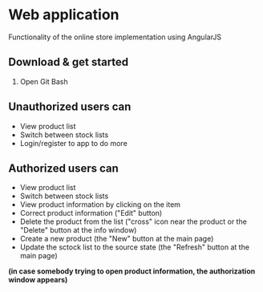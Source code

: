 # Web application
Functionality of the online store implementation using AngularJS

## Download & get started
1. Open Git Bash

## Unauthorized users can
   * View product list
   * Switch between stock lists
   * Login/register to app to do more
 


## Authorized users can
   * View product list
   * Switch between stock lists
   * View product information by clicking on the item
   * Correct product information ("Edit" button)
   * Delete the product from the list ("cross" icon near the product or the "Delete" button at the info window)
   * Create a new product (the "New" button at the main page)
   * Update the sctock list to the source state (the "Refresh" button at the main page)



**(in case somebody trying to open product information, the authorization window appears)**
